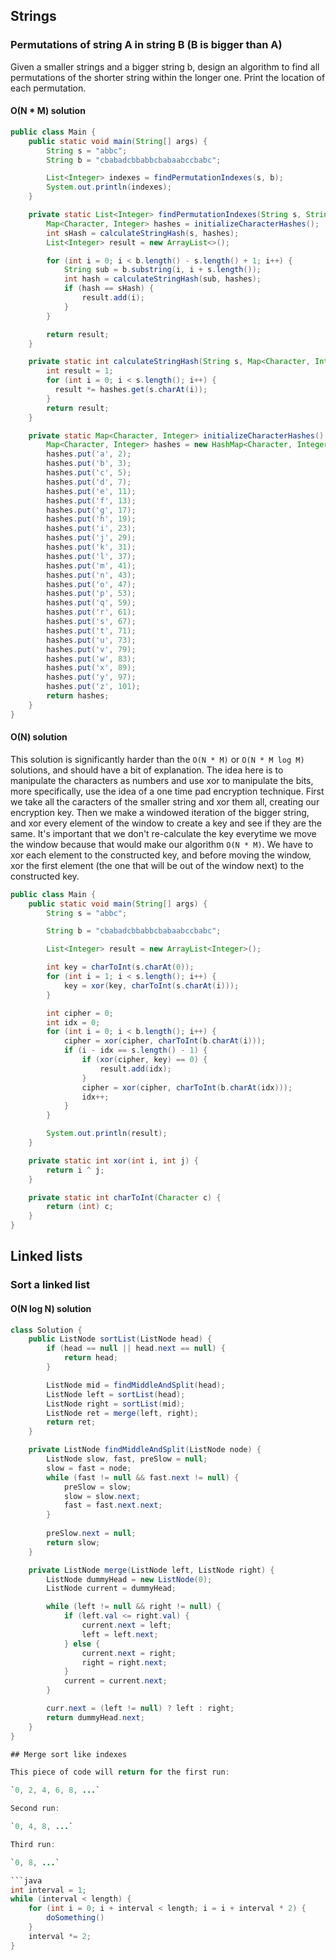 ## Strings

### Permutations of string A in string B (B is bigger than A)

Given a smaller strings and a bigger string b, design an algorithm to find all permutations of the shorter string within the longer one. Print the location of each permutation.

#### O(N * M) solution

```java
public class Main {
    public static void main(String[] args) {
        String s = "abbc";
        String b = "cbabadcbbabbcbabaabccbabc";

        List<Integer> indexes = findPermutationIndexes(s, b);
        System.out.println(indexes);
    }

    private static List<Integer> findPermutationIndexes(String s, String b) {
        Map<Character, Integer> hashes = initializeCharacterHashes();
        int sHash = calculateStringHash(s, hashes);
        List<Integer> result = new ArrayList<>();

        for (int i = 0; i < b.length() - s.length() + 1; i++) {
            String sub = b.substring(i, i + s.length());
            int hash = calculateStringHash(sub, hashes);
            if (hash == sHash) {
                result.add(i);
            }
        }

        return result;
    }

    private static int calculateStringHash(String s, Map<Character, Integer> hashes) {
        int result = 1;
        for (int i = 0; i < s.length(); i++) {
          result *= hashes.get(s.charAt(i));
        }
        return result;
    }

    private static Map<Character, Integer> initializeCharacterHashes() {
        Map<Character, Integer> hashes = new HashMap<Character, Integer>();
        hashes.put('a', 2);
        hashes.put('b', 3);
        hashes.put('c', 5);
        hashes.put('d', 7);
        hashes.put('e', 11);
        hashes.put('f', 13);
        hashes.put('g', 17);
        hashes.put('h', 19);
        hashes.put('i', 23);
        hashes.put('j', 29);
        hashes.put('k', 31);
        hashes.put('l', 37);
        hashes.put('m', 41);
        hashes.put('n', 43);
        hashes.put('o', 47);
        hashes.put('p', 53);
        hashes.put('q', 59);
        hashes.put('r', 61);
        hashes.put('s', 67);
        hashes.put('t', 71);
        hashes.put('u', 73);
        hashes.put('v', 79);
        hashes.put('w', 83);
        hashes.put('x', 89);
        hashes.put('y', 97);
        hashes.put('z', 101);
        return hashes;
    }
}
```

#### O(N) solution

This solution is significantly harder than the `O(N * M)` or `O(N * M log M)` solutions, and should have a bit of explanation.
The idea here is to manipulate the characters as numbers and use xor to manipulate the bits, more specifically, use the idea of a one time pad encryption technique. First we take all the caracters of the smaller string and xor them all, creating our encryption key. Then we make a windowed iteration of the bigger string, and xor every element of the window to create a key and see if they are the same. It's important that we don't re-calculate the key everytime we move the window because that would make our algorithm `O(N * M)`. We have to xor each element to the constructed key, and before moving the window, xor the first element (the one that will be out of the window next) to the constructed key.

```java
public class Main {
    public static void main(String[] args) {
        String s = "abbc";

        String b = "cbabadcbbabbcbabaabccbabc";

        List<Integer> result = new ArrayList<Integer>();

        int key = charToInt(s.charAt(0));
        for (int i = 1; i < s.length(); i++) {
            key = xor(key, charToInt(s.charAt(i)));
        }

        int cipher = 0;
        int idx = 0;
        for (int i = 0; i < b.length(); i++) {
            cipher = xor(cipher, charToInt(b.charAt(i)));
            if (i - idx == s.length() - 1) {
                if (xor(cipher, key) == 0) {
                    result.add(idx);
                }
                cipher = xor(cipher, charToInt(b.charAt(idx)));
                idx++;
            }
        }

        System.out.println(result);
    }

    private static int xor(int i, int j) {
        return i ^ j;
    }

    private static int charToInt(Character c) {
        return (int) c;
    }
}
```

## Linked lists

### Sort a linked list

#### O(N log N) solution

```java
class Solution {
    public ListNode sortList(ListNode head) {
        if (head == null || head.next == null) {
            return head;
        }

        ListNode mid = findMiddleAndSplit(head);
        ListNode left = sortList(head);
        ListNode right = sortList(mid);
        ListNode ret = merge(left, right);
        return ret;
    }

    private ListNode findMiddleAndSplit(ListNode node) {
        ListNode slow, fast, preSlow = null;
        slow = fast = node;
        while (fast != null && fast.next != null) {
            preSlow = slow;
            slow = slow.next;
            fast = fast.next.next;
        }
        
        preSlow.next = null;
        return slow;
    }

    private ListNode merge(ListNode left, ListNode right) {
        ListNode dummyHead = new ListNode(0);
        ListNode current = dummyHead;

        while (left != null && right != null) {
            if (left.val <= right.val) {
                current.next = left;
                left = left.next;
            } else {
                current.next = right;
                right = right.next;
            }
            current = current.next;
        }

        curr.next = (left != null) ? left : right;
        return dummyHead.next;
    }
}

## Merge sort like indexes

This piece of code will return for the first run:

`0, 2, 4, 6, 8, ...`

Second run:

`0, 4, 8, ...`

Third run:

`0, 8, ...`

```java
int interval = 1;
while (interval < length) {
    for (int i = 0; i + interval < length; i = i + interval * 2) {
        doSomething()
    }
    interval *= 2;
}
